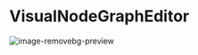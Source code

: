# VisualNodeGraphEditor
 
![image-removebg-preview](https://github.com/unknown81311/VisualNodeGraphEditor/assets/43104779/9a3631e1-a919-40e7-a283-bffb76c0c035)
